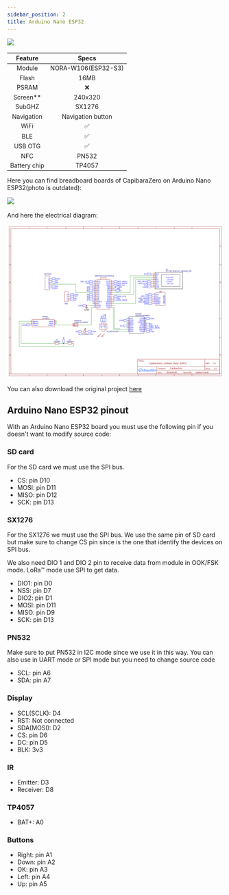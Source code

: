 ```yaml
---
sidebar_position: 2
title: Arduino Nano ESP32
---
```


<img src="/img/boards/arduino_nano_esp32.png" />

| Feature | Specs |
|:-------:|:----------------------------------------------------------------:|
|      Module  | NORA-W106(ESP32-S3) |
|      Flash   |        16MB         |
|      PSRAM   |        :x:       |
|     Screen** |      240x320      |
|     SubGHZ   |       SX1276      |
|   Navigation | Navigation button |
|      WiFi    | :white_check_mark:|
|      BLE     | :white_check_mark:|
|    USB OTG   | :white_check_mark:|
|      NFC     |       PN532       |
| Battery chip | TP4057 |

Here you can find breadboard boards of CapibaraZero on Arduino Nano ESP32(photo is outdated):

<img src="/img/boards/arduino_nano_esp32_breadboard.png" />

And here the electrical diagram:

<img src="https://github.com/CapibaraZero/resources/blob/main/electrical_diagram/Arduino_Nano_ESP32/MainScheme.png?raw=true" alt="CapibaraZero Arduino Nano ESP32 diagram"/>

You can also download the original project [here](https://github.com/CapibaraZero/resources/tree/main/electrical_diagram/Arduino_Nano_ESP32)

## Arduino Nano ESP32 pinout

With an Arduino Nano ESP32 board you must use the following pin if you doesn't want to modify source code:

### SD card

For the SD card we must use the SPI bus.

- CS: pin D10
- MOSI: pin D11
- MISO: pin D12
- SCK: pin D13

### SX1276

For the SX1276 we must use the SPI bus. We use the same pin of SD card but make sure to change CS pin since is the one that identify the devices on SPI bus.

We also need DIO 1 and DIO 2 pin to receive data from module in OOK/FSK mode. LoRa&trade; mode use SPI to get data.

- DIO1: pin D0
- NSS: pin D7
- DIO2: pin D1
- MOSI: pin D11
- MISO: pin D9
- SCK: pin D13

### PN532

Make sure to put PN532 in I2C mode since we use it in this way. You can also use in UART mode or SPI mode but you need to change source code

- SCL: pin A6
- SDA: pin A7

### Display 

- SCL(SCLK): D4
- RST: Not connected
- SDA(MOSI): D2
- CS: pin D6
- DC: pin D5
- BLK: 3v3

### IR

- Emitter: D3
- Receiver: D8

### TP4057

- BAT+: A0

### Buttons

- Right: pin A1
- Down: pin A2
- OK: pin A3
- Left: pin A4
- Up: pin A5
